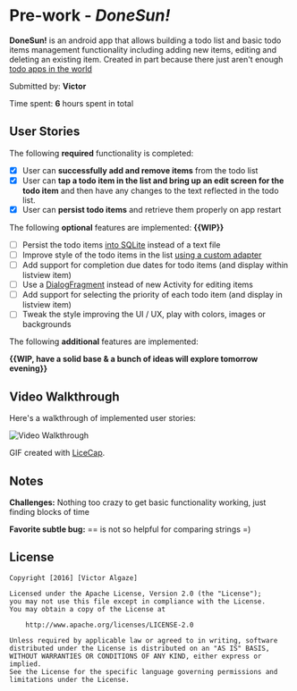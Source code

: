 # Pre-work - *DoneSun!*

**DoneSun!** is an android app that allows building a todo list and basic todo items management functionality including adding new items, editing and deleting an existing item. Created in part because there just aren't enough [todo apps in the world](https://play.google.com/store/search?q=todo%20app&c=apps&hl=en)

Submitted by: **Victor**

Time spent: **6** hours spent in total

## User Stories

The following **required** functionality is completed:

* [x] User can **successfully add and remove items** from the todo list
* [x] User can **tap a todo item in the list and bring up an edit screen for the todo item** and then have any changes to the text reflected in the todo list.
* [x] User can **persist todo items** and retrieve them properly on app restart

The following **optional** features are implemented:
 **{{WIP}}**

* [ ] Persist the todo items [into SQLite](http://guides.codepath.com/android/Persisting-Data-to-the-Device#sqlite) instead of a text file
* [ ] Improve style of the todo items in the list [using a custom adapter](http://guides.codepath.com/android/Using-an-ArrayAdapter-with-ListView)
* [ ] Add support for completion due dates for todo items (and display within listview item)
* [ ] Use a [DialogFragment](http://guides.codepath.com/android/Using-DialogFragment) instead of new Activity for editing items
* [ ] Add support for selecting the priority of each todo item (and display in listview item)
* [ ] Tweak the style improving the UI / UX, play with colors, images or backgrounds

The following **additional** features are implemented:

**{{WIP, have a solid base & a bunch of ideas will explore tomorrow evening}}**

## Video Walkthrough

Here's a walkthrough of implemented user stories:

![Video Walkthrough](http://i.imgur.com/VKhfOxj.gifv)

GIF created with [LiceCap](http://www.cockos.com/licecap/).

## Notes

**Challenges:** Nothing too crazy to get basic functionality working, just finding blocks of time

**Favorite subtle bug:** == is not so helpful for comparing strings =)

## License

    Copyright [2016] [Victor Algaze]

    Licensed under the Apache License, Version 2.0 (the "License");
    you may not use this file except in compliance with the License.
    You may obtain a copy of the License at

        http://www.apache.org/licenses/LICENSE-2.0

    Unless required by applicable law or agreed to in writing, software
    distributed under the License is distributed on an "AS IS" BASIS,
    WITHOUT WARRANTIES OR CONDITIONS OF ANY KIND, either express or implied.
    See the License for the specific language governing permissions and
    limitations under the License.
